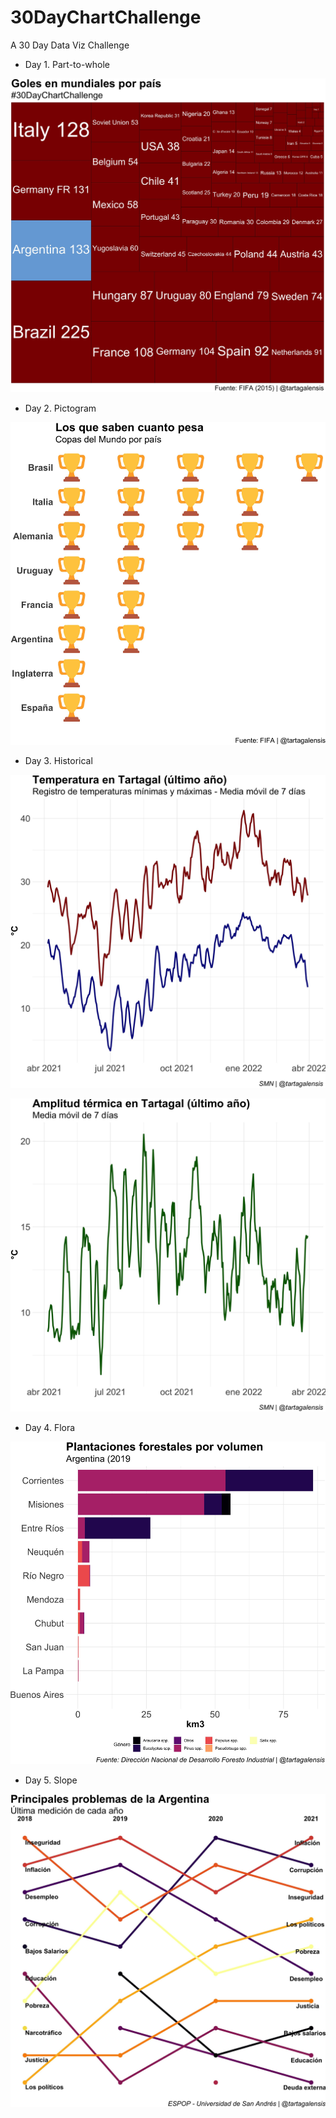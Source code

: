 # 30DayChartChallenge

A 30 Day Data Viz Challenge


- Day 1. Part-to-whole

![Day 1](/dia_01/plots/treemap_goles.jpg)


- Day 2. Pictogram


![Day 2](/dia_02/copas.jpg)


- Day 3. Historical

![Day 3](/dia_03/temperatura_tgal.jpg)

![Day 3 - bis](/dia_03/amplitud_tgal.jpg)



- Day 4. Flora

![Day 4](/dia_04/volumen_forestal_arg.jpg)



- Day 5. Slope

![Day 5](/dia_05/problemas_arg.jpg)
